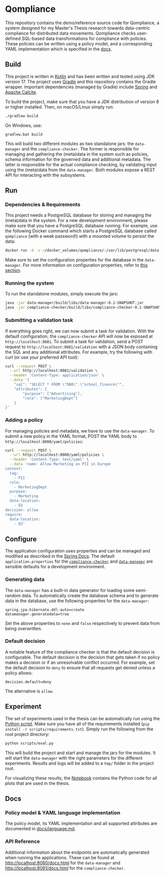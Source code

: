 # Qompliance

This repository contains the demo/reference source code for Qompliance, a system designed for my Master's Thesis research towards data-centric compliance for distributed data movements.
Qompliance checks user-defined SQL-based data transformations for compliance with policies.
These policies can be written using a policy model, and a corresponding YAML implementation which is specified in the [docs](docs/language.md).

## Build

This project is written in [Kotlin](https://kotlinlang.org) and has been written and tested using JDK version 17.
The project uses [Gradle](https://gradle.org) and this repository contains the Gradle wrapper.
Important dependencies (managed by Gradle) include [Spring](https://spring.io) and [Apache Calcite](https://calcite.apache.org).

To build the project, make sure that you have a JDK distribution of version 8 or higher installed.
Then, on macOS/Linux simply run:

```sh
./gradlew build
```

On Windows, use:

```pwsh
gradlew.bat build
```

This will build two different modules as two standalone jars: the `data-manager` and the `compliance-checker`.
The former is responsible for managing and gathering the (meta)data in the system such as policies, schema information for the governed data and additional metadata.
The latter is responsible for the actual compliance checking, by validating input using the (meta)data from the `data-manager`.
Both modules expose a REST API for interacting with the subsystems.

## Run

### Dependencies & Requirements

This project needs a PostgreSQL database for storing and managing the (meta)data in the system.
For a new development environment, please make sure that you have a PostgreSQL database running.
For example, use the following Docker command which starts a PostgreSQL database called `qompliance` (with a weak password!) with a mounted volume to persist the data:

```sh
docker run -d -v ~/docker_volumes/qompliance/:/var/lib/postgresql/data -e POSTGRES_USER=qompliance -e POSTGRES_PASSWORD=password -p 5432:5432 postgres
```

Make sure to set the configuration properties for the database in the `data-manager`.
For more information on configuration properties, refer to [this section](#configure).

### Running the system

To run the standalone modules, simply execute the jars:

```sh
java -jar data-manager/build/libs/data-manager-0.1-SNAPSHOT.jar
java -jar compliance-checker/build/libs/compliance-checker-0.1-SNAPSHOT.jar
```

### Submitting a validation task

If everything goes right, we can now submit a task for validation.
With the default configuration, the `compliance-checker` API will now be exposed at `http://localhost:8081`.
To submit a task for validation, send a POST request to `http://localhost:8081/validation` with a JSON body containing the SQL and any additional attributes.
For example, try the following with curl (or use your preferred API tool):

```sh
curl --request POST \
  --url http://localhost:8081/validation \
  --header 'Content-Type: application/json' \
  --data '{
	"sql": "SELECT * FROM \"DB0\".\"school_finance\"",
	"attributes": {
		"purpose": ["Advertising"],
		"role": ["MarketingDept"]
	}
}'
```

### Adding a policy

For managing policies and metadata, we have to use the `data-manager`.
To submit a new policy in the YAML format, POST the YAML body to `http://localhost:8080/yaml/policies`:

```sh
curl --request POST \
  --url http://localhost:8080/yaml/policies \
  --header 'Content-Type: text/yaml' \
  --data 'name: Allow Marketing on PII in Europe
context:
  tag:
    - PII
  role:
    - MarketingDept
  purpose:
    - Marketing
  data-location:
    - EU
decision: allow
require:
  data-location:
    - EU'
```

## Configure

The application configuration uses properties and can be managed and modified as described in the [Spring Docs](https://docs.spring.io/spring-boot/docs/current/reference/html/features.html#features.external-config).
The default `application.properties` for the [`compliance-checker`](compliance-checker/src/main/resources/application.properties) and [`data-manager`](data-manager/src/main/resources/application.properties) are sensible defaults for a development environment.

### Generating data

The `data-manager` has a built-in data generator for loading some semi-random data.
To automatically create the database schema and to generate data in the database, use the following properties for the `data-manager`:

```properties
spring.jpa.hibernate.ddl-auto=create
datamanager.generatedata=true
```

Set the above properties to `none` and `false` respectively to prevent data from being overwritten.

### Default decision

A notable feature of the compliance checker is that the default decision is configurable.
The default decision is the decision that gets taken if no policy makes a decision or if an unresolvable conflict occurred.
For example, set the default decision to `deny` to ensure that all requests get denied unless a policy allows:

```properties
decision.default=deny
```

The alternative is `allow`.

## Experiment

The set of experiments used in the thesis can be automatically run using the [Python script](scripts/eval.py).
Make sure you have all of the requirements installed (`pip install -r scripts/requirements.txt`).
Simply run the following from the root project directory:

```sh
python scripts/eval.py
```

This will build the project and start and manage the jars for the modules.
It will start the `data-manager` with the right parameters for the different experiments.
Results and logs will be added to a `tmp/` folder in the project root.

For visualizing these results, the [Notebook](scripts/visualize.ipynb) contains the Python code for all plots that are used in the thesis.

## Docs

### Policy model & YAML language implementation

The policy model, its YAML implementation and all supported attributes are documented in [docs/language.md](docs/language.md).

### API Reference

Additional information about the endpoints are automatically generated when running the applications.
These can be found at [http://localhost:8080/docs.html](http://localhost:8080/docs.html) for the `data-manager` and [http://localhost:8081/docs.html](http://localhost:8081/docs.html) for the `compliance-checker`.
